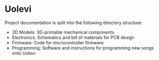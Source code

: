 # Uolevi

Project documentation is split into the following directory structure:
- 3D Models: 3D-printable mechanical components
- Electronics: Schematics and bill of materials for PCB design
- Firmware: Code for microcontroller firmware
- Programming: Software and instructions for programming new songs onto Uolevi
